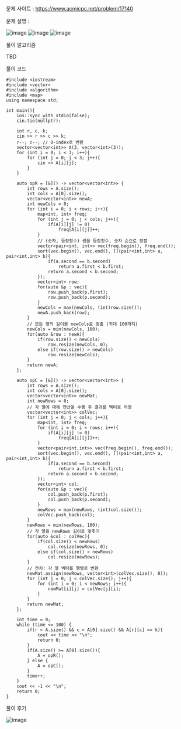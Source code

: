문제 사이트 : https://www.acmicpc.net/problem/17140

문제 설명 :

![image](https://github.com/user-attachments/assets/4bfff5cd-d55a-4d6e-803c-f665ad83e2f0)
![image](https://github.com/user-attachments/assets/b716c2dc-ea0c-4828-a620-4b2b68f32838)
![image](https://github.com/user-attachments/assets/38e909dc-de32-4bbf-85b8-f1393e624c59)

풀이 알고리즘

 TBD 

 
풀이 코드

    #include <iostream>
    #include <vector>
    #include <algorithm>
    #include <map>
    using namespace std;
    
    int main(){
        ios::sync_with_stdio(false);
        cin.tie(nullptr);
        
        int r, c, k;
        cin >> r >> c >> k;
        r--; c--; // 0-index로 변환
        vector<vector<int>> A(3, vector<int>(3));
        for (int i = 0; i < 3; i++){
            for (int j = 0; j < 3; j++){
                cin >> A[i][j];
            }
        }
        
        auto opR = [&]() -> vector<vector<int>> {
            int rows = A.size();
            int cols = A[0].size();
            vector<vector<int>> newA;
            int newCols = 0;
            for (int i = 0; i < rows; i++){
                map<int, int> freq;
                for (int j = 0; j < cols; j++){
                    if(A[i][j] != 0)
                        freq[A[i][j]]++;
                }
                // (숫자, 등장횟수) 쌍을 등장횟수, 숫자 순으로 정렬
                vector<pair<int, int>> vec(freq.begin(), freq.end());
                sort(vec.begin(), vec.end(), [](pair<int,int> a, pair<int,int> b){
                    if(a.second == b.second)
                        return a.first < b.first;
                    return a.second < b.second;
                });
                vector<int> row;
                for(auto &p : vec){
                    row.push_back(p.first);
                    row.push_back(p.second);
                }
                newCols = max(newCols, (int)row.size());
                newA.push_back(row);
            }
            // 모든 행의 길이를 newCols로 맞춤 (최대 100까지)
            newCols = min(newCols, 100);
            for(auto &row : newA){
                if(row.size() < newCols)
                    row.resize(newCols, 0);
                else if(row.size() > newCols)
                    row.resize(newCols);
            }
            return newA;
        };
        
        auto opC = [&]() -> vector<vector<int>> {
            int rows = A.size();
            int cols = A[0].size();
            vector<vector<int>> newMat;
            int newRows = 0;
            // 각 열에 대해 연산을 수행 후 결과를 벡터로 저장
            vector<vector<int>> colVec;
            for (int j = 0; j < cols; j++){
                map<int, int> freq;
                for (int i = 0; i < rows; i++){
                    if(A[i][j] != 0)
                        freq[A[i][j]]++;
                }
                vector<pair<int,int>> vec(freq.begin(), freq.end());
                sort(vec.begin(), vec.end(), [](pair<int,int> a, pair<int,int> b){
                    if(a.second == b.second)
                        return a.first < b.first;
                    return a.second < b.second;
                });
                vector<int> col;
                for(auto &p : vec){
                    col.push_back(p.first);
                    col.push_back(p.second);
                }
                newRows = max(newRows, (int)col.size());
                colVec.push_back(col);
            }
            newRows = min(newRows, 100);
            // 각 열을 newRows 길이로 맞추기
            for(auto &col : colVec){
                if(col.size() < newRows)
                    col.resize(newRows, 0);
                else if(col.size() > newRows)
                    col.resize(newRows);
            }
            // 전치: 각 열 벡터를 행렬로 변환
            newMat.assign(newRows, vector<int>(colVec.size(), 0));
            for (int j = 0; j < colVec.size(); j++){
                for (int i = 0; i < newRows; i++){
                    newMat[i][j] = colVec[j][i];
                }
            }
            return newMat;
        };
        
        int time = 0;
        while (time <= 100) {
            if(r < A.size() && c < A[0].size() && A[r][c] == k){
                cout << time << "\n";
                return 0;
            }
            if(A.size() >= A[0].size()){
                A = opR();
            } else {
                A = opC();
            }
            time++;
        }
        cout << -1 << "\n";
        return 0;
    }


풀이 후기

![image](https://github.com/user-attachments/assets/c158df42-07e9-4833-83d5-df991ab1e43f)
